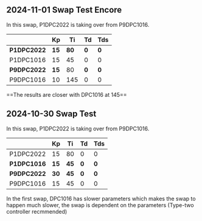 
## 2024-11-01 Swap Test Encore

In this swap, P1DPC2022  is taking over from P9DPC1016.

|               | Kp     | Ti     | Td    | Tds   |
| ------------- | ------ | ------ | ----- | ----- |
| **P1DPC2022** | **15** | **80** | **0** | **0** |
| P1DPC1016     | 15     | 45     | 0     | 0     |
| **P9DPC2022** | **15** | 80     | **0** | **0** |
| P9DPC1016     | 10     | 145    | 0     | 0     |

==The results are closer with DPC1016 at 145==
## 2024-10-30 Swap Test

In this swap, P1DPC2022  is taking over from P9DPC1016.

|               | Kp     | Ti     | Td    | Tds   |
| ------------- | ------ | ------ | ----- | ----- |
| P1DPC2022     | 15     | 80     | 0     | 0     |
| **P1DPC1016** | **15** | **45** | **0** | **0** |
| **P9DPC2022**     | **30**     | **45**     | **0**     | **0**     |
| P9DPC1016     | 15     | 45     | 0     | 0     |

In the first swap, DPC1016 has slower parameters which makes the swap to happen much slower, the swap is dependent on the parameters (Type-two controller recmmended)